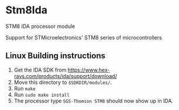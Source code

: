 # Stm8Ida
STM8 IDA processor module

Support for STMicroelectronics' STM8 series of microcontrollers

## Linux Building instructions

1. Get the IDA SDK from https://www.hex-rays.com/products/ida/support/download/
2. Move this directory to `$SDKDIR/modules/`. 
3. Run `make`
4. Run `sudo make install`
5. The processor type `SGS-Thomson STM8` should now show up in IDA.
